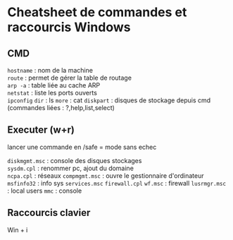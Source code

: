 # Cheatsheet de commandes et raccourcis Windows

## CMD 

`hostname` :  nom de la machine  
`route` : permet de gérer la table de routage  
`arp -a` : table liée au cache ARP  
`netstat` : liste les ports ouverts  
`ipconfig` 
`dir` : ls
`more` : cat
`diskpart` : disques de stockage depuis cmd (commandes liées : ?,help,list,select)


## Executer (w+r)
lancer une commande en /safe = mode sans echec  

`diskmgmt.msc` : console des disques stockages  
`sysdm.cpl` : renommer pc, ajout du domaine  
`ncpa.cpl` : réseaux
`compmgmt.msc` : ouvre le gestionnaire d'ordinateur
`msfinfo32` : info sys
`services.msc`
`firewall.cpl`
`wf.msc` : firewall
`lusrmgr.msc` : local users
`mmc` : console

## Raccourcis clavier

Win + i